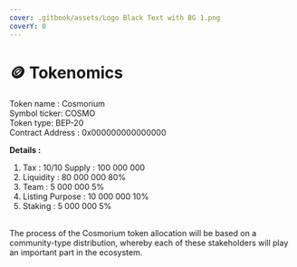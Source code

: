 ```yaml
---
cover: .gitbook/assets/Logo Black Text with BG 1.png
coverY: 0
---
```


# 🪙 Tokenomics

Token name : Cosmorium\
Symbol ticker: COSMO\
Token type: BEP-20\
Contract Address : 0x000000000000000

**Details :**

1. Tax : 10/10 Supply : 100 000 000&#x20;
2. Liquidity : 80 000 000 80%&#x20;
3. Team : 5 000 000 5%&#x20;
4. Listing Purpose : 10 000 000 10%&#x20;
5. Staking : 5 000 000 5%

\
The process of the Cosmorium token allocation will be based on a community-type distribution, whereby each of these stakeholders will play an important part in the ecosystem.
